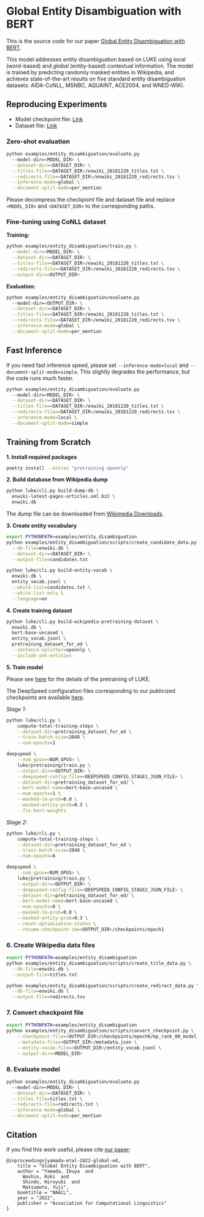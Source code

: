 # Global Entity Disambiguation with BERT

This is the source code for our paper
[Global Entity Disambiguation with BERT](https://arxiv.org/abs/1909.00426).

This model addresses entity disambiguation based on LUKE using _local_
(word-based) and _global_ (entity-based) contextual information. The model is
trained by predicting randomly masked entities in Wikipedia, and achieves
state-of-the-art results on five standard entity disambiguation datasets:
AIDA-CoNLL, MSNBC, AQUAINT, ACE2004, and WNED-WIKI.

## Reproducing Experiments

- Model checkpoint file:
  [Link](https://drive.google.com/file/d/1aDx7PUsycyFGdHDF8RHCiq_LZ5hesWXX/view?usp=sharing)
- Dataset file:
  [Link](https://drive.google.com/file/d/1vjzrlp0uYtI6gjpnExdF3MtK21Orx9Lg/view?usp=sharing)

### Zero-shot evaluation

```bash
python examples/entity_disambiguation/evaluate.py
  --model-dir=<MODEL_DIR> \
  --dataset-dir=<DATASET_DIR> \
  --titles-file=<DATASET_DIR>/enwiki_20181220_titles.txt \
  --redirects-file=<DATASET_DIR>/enwiki_20181220_redirects.tsv \
  --inference-mode=global \
  --document-split-mode=per_mention
```

Please decompress the checkpoint file and dataset file and replace `<MODEL_DIR>`
and `<DATASET_DIR>` to the corresponding paths.

### Fine-tuning using CoNLL dataset

**Training:**

```bash
python examples/entity_disambiguation/train.py \
  --model-dir=<MODEL_DIR> \
  --dataset-dir=<DATASET_DIR> \
  --titles-file=<DATASET_DIR>/enwiki_20181220_titles.txt \
  --redirects-file=<DATASET_DIR>/enwiki_20181220_redirects.tsv \
  --output-dir=<OUTPUT_DIR>
```

**Evaluation:**

```bash
python examples/entity_disambiguation/evaluate.py
  --model-dir=<OUTPUT_DIR> \
  --dataset-dir=<DATASET_DIR> \
  --titles-file=<DATASET_DIR>/enwiki_20181220_titles.txt \
  --redirects-file=<DATASET_DIR>/enwiki_20181220_redirects.tsv \
  --inference-mode=global \
  --document-split-mode=per_mention
```

## Fast Inference

If you need fast inference speed, please set `--inference-mode=local` and
`--document-split-mode=simple`. This slightly degrades the performance, but the
code runs much faster.

```bash
python examples/entity_disambiguation/evaluate.py
  --model-dir=<MODEL_DIR> \
  --dataset-dir=<DATASET_DIR> \
  --titles-file=<DATASET_DIR>/enwiki_20181220_titles.txt \
  --redirects-file=<DATASET_DIR>/enwiki_20181220_redirects.tsv \
  --inference-mode=local \
  --document-split-mode=simple
```

## Training from Scratch

**1. Install required packages**

```bash
poetry install --extras "pretraining opennlp"
```

**2. Build database from Wikipedia dump**

```bash
python luke/cli.py build-dump-db \
  enwiki-latest-pages-articles.xml.bz2 \
  enwiki.db
```

The dump file can be downloaded from
[Wikimedia Downloads](https://dumps.wikimedia.org/).

**3. Create entity vocabulary**

```bash
export PYTHONPATH=examples/entity_disambiguation
python examples/entity_disambiguation/scripts/create_candidate_data.py \
  --db-file=enwiki.db \
  --dataset-dir=<DATASET_DIR> \
  --output-file=candidates.txt

python luke/cli.py build-entity-vocab \
  enwiki.db \
  entity_vocab.jsonl \
  --white-list=candidates.txt \
  --white-list-only \
  --language=en
```

**4. Create training dataset**

```bash
python luke/cli.py build-wikipedia-pretraining-dataset \
  enwiki.db \
  bert-base-uncased \
  entity_vocab.jsonl \
  pretraining_dataset_for_ed \
  --sentence-splitter=opennlp \
  --include-unk-entities
```

**5. Train model**

Please see
[here](https://github.com/studio-ousia/luke/blob/master/pretraining.md) for the
details of the pretraining of LUKE.

The DeepSpeed configuration files corresponding to our publicized checkpoints
are available
[here](https://github.com/studio-ousia/luke/tree/entity_disambiguation/examples/entity_disambiguation/deepspeed_config).

_Stage 1:_

```bash
python luke/cli.py \
    compute-total-training-steps \
    --dataset-dir=pretraining_dataset_for_ed \
    --train-batch-size=2048 \
    --num-epochs=1
```

```bash
deepspeed \
    --num_gpus=<NUM_GPUS> \
    luke/pretraining/train.py \
    --output-dir=<OUTPUT_DIR> \
    --deepspeed-config-file=<DEEPSPEED_CONFIG_STAGE1_JSON_FILE> \
    --dataset-dir=pretraining_dataset_for_ed/ \
    --bert-model-name=bert-base-uncased \
    --num-epochs=1 \
    --masked-lm-prob=0.0 \
    --masked-entity-prob=0.3 \
    --fix-bert-weights
```

_Stage 2:_

```bash
python luke/cli.py \
    compute-total-training-steps \
    --dataset-dir=pretraining_dataset_for_ed \
    --train-batch-size=2048 \
    --num-epochs=6
```

```bash
deepspeed \
    --num_gpus=<NUM_GPUS> \
    luke/pretraining/train.py \
    --output-dir=<OUTPUT_DIR> \
    --deepspeed-config-file=<DEEPSPEED_CONFIG_STAGE2_JSON_FILE> \
    --dataset-dir=pretraining_dataset_for_ed/ \
    --bert-model-name=bert-base-uncased \
    --num-epochs=6 \
    --masked-lm-prob=0.0 \
    --masked-entity-prob=0.3 \
    --reset-optimization-states \
    --resume-checkpoint-id=<OUTPUT_DIR>/checkpoints/epoch1
```

### 6. Create Wikipedia data files

```bash
export PYTHONPATH=examples/entity_disambiguation
python examples/entity_disambiguation/scripts/create_title_data.py \
  --db-file=enwiki.db \
  --output-file=titles.txt

python examples/entity_disambiguation/scripts/create_redirect_data.py \
  --db-file=enwiki.db \
  --output-file=redirects.tsv
```

### 7. Convert checkpoint file

```bash
export PYTHONPATH=examples/entity_disambiguation
python examples/entity_disambiguation/scripts/convert_checkpoint.py \
    --checkpoint-file=<OUTPUT_DIR>/checkpoints/epoch6/mp_rank_00_model_states.pt \
    --metadata-file=<OUTPUT_DIR>/metadata.json \
    --entity-vocab-file=<OUTPUT_DIR>/entity_vocab.jsonl \
    --output-dir=<MODEL_DIR>
```

### 8. Evaluate model

```bash
python examples/entity_disambiguation/evaluate.py
  --model-dir=<MODEL_DIR> \
  --dataset-dir=<DATASET_DIR> \
  --titles-file=titles.txt \
  --redirects-file=redirects.txt \
  --inference-mode=global \
  --document-split-mode=per_mention
```

## Citation

If you find this work useful, please cite
[our paper](https://arxiv.org/abs/1909.00426):

```
@inproceedings{yamada-etal-2022-global-ed,
    title = "Global Entity Disambiguation with BERT",
    author = "Yamada, Ikuya  and
      Washio, Koki  and
      Shindo, Hiroyuki  and
      Matsumoto, Yuji",
    booktitle = "NAACL",
    year = "2022",
    publisher = "Association for Computational Linguistics"
}
```
